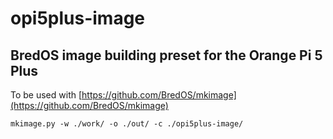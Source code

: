 # opi5plus-image
## BredOS image building preset for the Orange Pi 5 Plus

To be used with [https://github.com/BredOS/mkimage](https://github.com/BredOS/mkimage)

```
mkimage.py -w ./work/ -o ./out/ -c ./opi5plus-image/

```
